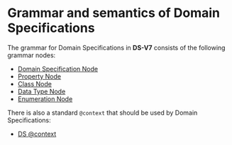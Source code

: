 # Grammar and semantics of Domain Specifications

The grammar for Domain Specifications in **DS-V7** consists of the following grammar nodes:

* [Domain Specification Node](./DomainSpecification.md)
* [Property Node](./Property.md)
* [Class Node](./Class.md)
* [Data Type Node](./DataType.md)
* [Enumeration Node](./Enumeration.md)

There is also a standard `@context` that should be used by Domain Specifications:

* [DS @context](./Context.md)
